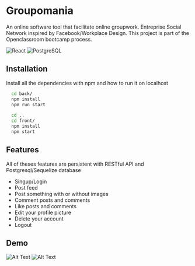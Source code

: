 
# Groupomania

An online software tool that facilitate online groupwork. 
Entreprise Social Network inspired by Facebook/Workplace Design.
This project is part of the Openclassroom bootcamp process.



![React](https://img.shields.io/badge/React-20232A?style=for-the-badge&logo=react&logoColor=61DAFB)
![PostgreSQL](https://img.shields.io/badge/PostgreSQL-316192?style=for-the-badge&logo=postgresql&logoColor=white)



## Installation

Install all the dependencies with npm and how to run it on localhost

```bash
  cd back/
  npm install
  npm run start
  
  cd ..
  cd front/
  npm install
  npm start
```
    
## Features
All of theses features are persistent with RESTful API and Postgresql/Sequelize database
- Singup/Login
- Post feed
- Post something with or without images
- Comment posts and comments
- Like posts and comments
- Edit your profile picture
- Delete your account
- Logout


## Demo
![Alt Text](https://media.giphy.com/media/EBIyOIRUAcWqysqMvD/giphy.gif)
![Alt Text](https://media.giphy.com/media/NQ7o0BmaJ8VrbVjjDl/giphy.gif)

